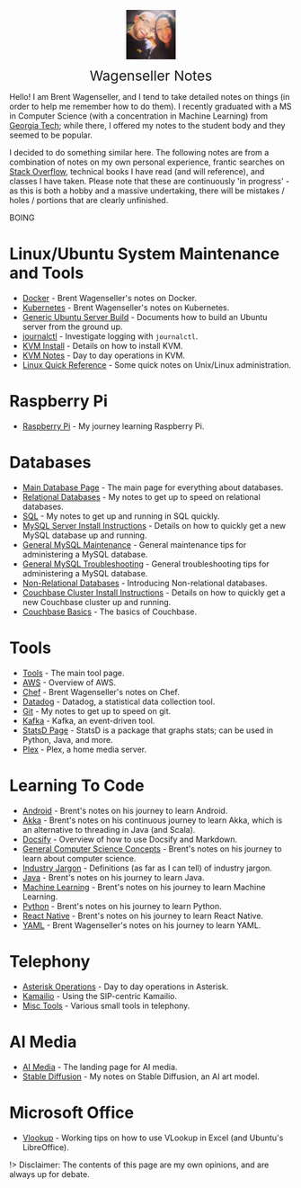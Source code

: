 <img
    src="./images/BrentAndMandi.jpg"
    width="88"
    style="display: block; width: 88px; margin: auto; margin-bottom: 1em"
/><span style="display: block; text-align: center; font-size: 1.75em;"> Wagenseller Notes </span>

Hello! I am Brent Wagenseller, and I tend to take detailed notes on things (in order to help me remember how to do them). I recently graduated with a MS in Computer Science (with a concentration in Machine Learning) from [Georgia Tech](https://www.omscs.gatech.edu/); while there, I offered my notes to the student body and they seemed to be popular. 

I decided to do something similar here. The following notes are from a combination of notes on my own personal experience, frantic searches on [Stack Overflow](https://stackoverflow.com/), technical books I have read (and will reference), and classes I have taken. Please note that these are continuously 'in progress' - as this is both a hobby and a massive undertaking, there will be mistakes / holes / portions that are clearly unfinished.

BOING  

# Linux/Ubuntu System Maintenance and Tools  
- [Docker](/operating_systems/docker/) - Brent Wagenseller's notes on Docker.  
- [Kubernetes](/operating_systems/kubernetes/) - Brent Wagenseller's notes on Kubernetes.  
- [Generic Ubuntu Server Build](/operating_systems/ubuntu/server_build) - Documents how to build an Ubuntu server from the ground up.
- [journalctl](/operating_systems/ubuntu/package_operations/journalctl) - Investigate logging with `journalctl`.
- [KVM Install](/operating_systems/ubuntu/package_install/kvm_install) - Details on how to install KVM.
- [KVM Notes](/operating_systems/ubuntu/package_operations/kvm_notes) - Day to day operations in KVM.
- [Linux Quick Reference](/operating_systems/ubuntu/linux_notes) - Some quick notes on Unix/Linux administration.


# Raspberry Pi
- [Raspberry Pi](/operating_systems/raspberry_pi/) - My journey learning Raspberry Pi.

# Databases
- [Main Database Page](/databases/) - The main page for everything about databases.  
- [Relational Databases](/databases/relational_databases/) - My notes to get up to speed on relational databases. 
- [SQL](/databases/relational_databases/sql) - My notes to get up and running in SQL quickly. 
- [MySQL Server Install Instructions](/databases/mysql/mysql_install) - Details on how to quickly get a new MySQL database up and running.
- [General MySQL Maintenance](/databases/mysql/mysql_maintenance) - General maintenance tips for administering a MySQL database.
- [General MySQL Troubleshooting](/databases/mysql/mysql_troubleshooting) - General troubleshooting tips for administering a MySQL database.
- [Non-Relational Databases](/databases/nonrelational_databases/nonrelational_databases) - Introducing Non-relational databases.  
- [Couchbase Cluster Install Instructions](/databases/couchbase/couchbase_install) - Details on how to quickly get a new Couchbase cluster up and running.  
- [Couchbase Basics](/databases/couchbase/couchbase_basics) - The basics of Couchbase.  

# Tools  
- [Tools](/tools/) - The main tool page.  
- [AWS](/tools/aws/) - Overview of AWS.   
- [Chef](/tools/chef/) - Brent Wagenseller's notes on Chef.  
- [Datadog](/tools/datadog/) - Datadog, a statistical data collection tool.  
- [Git](/learn_to_code/git/) - My notes to get up to speed on git. 
- [Kafka](/tools/kafka/) - Kafka, an event-driven tool.  
- [StatsD Page](/learn_to_code/statsd/) - StatsD is a package that graphs stats; can be used in Python, Java, and more.  
- [Plex](/tools/plex/) - Plex, a home media server.  

# Learning To Code
- [Android](/learn_to_code/android/) - Brent's notes on his journey to learn Android.  
- [Akka](/learn_to_code/java/akka/) - Brent's notes on his continuous journey to learn Akka, which is an alternative to threading in Java (and Scala).
- [Docsify](/learn_to_code/docsify/) - Overview of how to use Docsify and Markdown. 
- [General Computer Science Concepts](/learn_to_code/computer_science_concepts) - Brent's notes on his journey to learn about computer science.
- [Industry Jargon](/learn_to_code/industry_jargon) - Definitions (as far as I can tell) of industry jargon.
- [Java](/learn_to_code/java/) - Brent's notes on his journey to learn Java.
- [Machine Learning](/learn_to_code/machine_learning/) - Brent's notes on his journey to learn Machine Learning.
- [Python](/learn_to_code/python/) - Brent's notes on his journey to learn Python.  
- [React Native](/learn_to_code/android/react_native/) - Brent's notes on his journey to learn React Native.  
- [YAML](/learn_to_code/yaml) - Brent Wagenseller's notes on his journey to learn YAML.  

# Telephony
- [Asterisk Operations](/telephony/asterisk) - Day to day operations in Asterisk.  
- [Kamailio](/telephony/kamailio/) - Using the SIP-centric Kamailio.  
- [Misc Tools](/telephony/misc_tools) - Various small tools in telephony.  

# AI Media  
- [AI Media](/ai_media/) - The landing page for AI media.  
- [Stable Diffusion](/ai_media/stable_diffusion/) - My notes on Stable Diffusion, an AI art model.  

# Microsoft Office
- [Vlookup](/office/excel_vlookup) - Working tips on how to use VLookup in Excel (and Ubuntu's LibreOffice).

!> Disclaimer: The contents of this page are my own opinions, and are always up for debate.